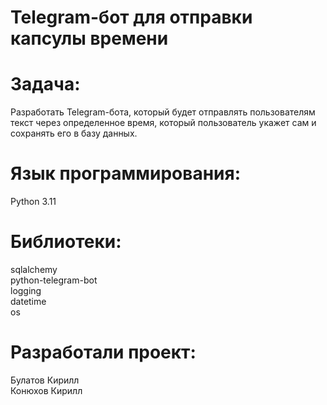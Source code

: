 # Telegram-бот для отправки капсулы времени  
  
# Задача:  
Разработать Telegram-бота, который будет отправлять пользователям текст через определенное время, который пользователь укажет сам и сохранять его в базу данных.

# Язык программирования:  
Python 3.11  
  
# Библиотеки:  
sqlalchemy  
python-telegram-bot  
logging  
datetime  
os  

# Разработали проект:   
Булатов Кирилл  
Конюхов Кирилл  
